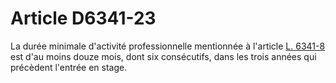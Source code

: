 # Article D6341-23

  
La durée minimale d'activité professionnelle mentionnée à l'article [L. 6341-8][1] est d'au moins douze mois, dont six consécutifs, dans les trois années qui précèdent l'entrée en stage.

 [1]: /affichCodeArticle.do?cidTexte=LEGITEXT000006072050&idArticle=LEGIARTI000006904374&dateTexte=&categorieLien=cid